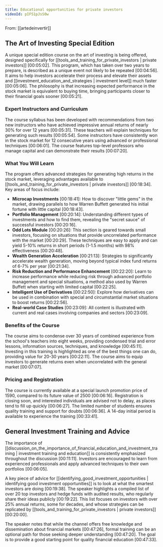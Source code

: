 ```yaml
---
title: Educational opportunities for private investors
videoId: pIFS1pJsS0w
---
```


From: [[artedeinvertir]] <br/> 

## The Art of Investing Special Edition

A unique special edition course on the art of investing is being offered, designed specifically for [[tools_and_training_for_private_investors | private investors]] <a class="yt-timestamp" data-t="00:05:02">[00:05:02]</a>. This program, which has taken over two years to prepare, is described as a unique event not likely to be repeated <a class="yt-timestamp" data-t="00:04:56">[00:04:56]</a>. It aims to help investors accelerate their process and elevate their assets and [[investment_education_and_strategies | investment level]] much faster <a class="yt-timestamp" data-t="00:05:06">[00:05:06]</a>. The philosophy is that increasing expected performance in the stock market is equivalent to buying time, bringing participants closer to their financial goals sooner <a class="yt-timestamp" data-t="00:05:21">[00:05:21]</a>.

### Expert Instructors and Curriculum
The course syllabus has been developed with recommendations from two new instructors who have achieved impressive annual returns of nearly 30% for over 12 years <a class="yt-timestamp" data-t="00:05:31">[00:05:31]</a>. These teachers will explain techniques for generating such results <a class="yt-timestamp" data-t="00:05:54">[00:05:54]</a>. Some instructors have consistently won in the stock market for 12 consecutive years using advanced or professional techniques <a class="yt-timestamp" data-t="00:06:01">[00:06:01]</a>. The course features top-level professors who manage capital and can demonstrate their results <a class="yt-timestamp" data-t="00:07:20">[00:07:20]</a>.

### What You Will Learn

The program offers advanced strategies for generating high returns in the stock market, leveraging advantages available to [[tools_and_training_for_private_investors | private investors]] <a class="yt-timestamp" data-t="00:18:34">[00:18:34]</a>. Key areas of focus include:

*   **Microcap Investments** <a class="yt-timestamp" data-t="00:18:41">[00:18:41]</a>: How to discover "little gems" in the market, drawing parallels to how Warren Buffett generated his initial fortune with little capital <a class="yt-timestamp" data-t="00:18:43">[00:18:43]</a>.
*   **Portfolio Management** <a class="yt-timestamp" data-t="00:20:14">[00:20:14]</a>: Understanding different types of investments and how to find them, revealing the "secret sauce" of successful investors <a class="yt-timestamp" data-t="00:20:16">[00:20:16]</a>.
*   **Odd Lots Module** <a class="yt-timestamp" data-t="00:20:26">[00:20:26]</a>: This section is geared towards small investors, focusing on situations that provide uncorrelated performance with the market <a class="yt-timestamp" data-t="00:20:29">[00:20:29]</a>. These techniques are easy to apply and can yield 5-10% returns in short periods (1-1.5 months) with 98% effectiveness <a class="yt-timestamp" data-t="00:20:48">[00:20:48]</a>.
*   **Wealth Generation Acceleration** <a class="yt-timestamp" data-t="00:21:13">[00:21:13]</a>: Strategies to significantly accelerate wealth generation, moving beyond typical index fund returns of 6-7% per year <a class="yt-timestamp" data-t="00:21:34">[00:21:34]</a>.
*   **Risk Reduction and Performance Enhancement** <a class="yt-timestamp" data-t="00:22:20">[00:22:20]</a>: Learn to increase performance while reducing risk through advanced portfolio management and special situations, a method also used by Warren Buffett when starting with limited capital <a class="yt-timestamp" data-t="00:22:25">[00:22:25]</a>.
*   **Intelligent Use of Derivatives** <a class="yt-timestamp" data-t="00:22:50">[00:22:50]</a>: Explore how derivatives can be used in combination with special and circumstantial market situations to boost returns <a class="yt-timestamp" data-t="00:22:56">[00:22:56]</a>.
*   **Real-world Case Studies** <a class="yt-timestamp" data-t="00:23:09">[00:23:09]</a>: All content is illustrated with current and real cases involving companies and sectors <a class="yt-timestamp" data-t="00:23:09">[00:23:09]</a>.

### Benefits of the Course
The course aims to condense over 30 years of combined experience from the school's teachers into eight weeks, providing condensed trial and error lessons, information sources, techniques, and knowledge <a class="yt-timestamp" data-t="00:45:11">[00:45:11]</a>. Investing in this training is highlighted as one of the best things one can do, providing value for 20-30 years <a class="yt-timestamp" data-t="00:22:11">[00:22:11]</a>. The course aims to equip investors to generate returns even when uncorrelated with the general market <a class="yt-timestamp" data-t="00:07:07">[00:07:07]</a>.

### Pricing and Registration
The course is currently available at a special launch promotion price of 1590, compared to its future value of 2500 <a class="yt-timestamp" data-t="00:06:16">[00:06:16]</a>. Registration is closing soon, and interested individuals are advised not to delay, as places tend to fill up quickly <a class="yt-timestamp" data-t="00:06:27">[00:06:27]</a>. The limited number of students ensures quality training and support for doubts <a class="yt-timestamp" data-t="00:06:36">[00:06:36]</a>. A 14-day initial period is available to experience the training <a class="yt-timestamp" data-t="00:33:41">[00:33:41]</a>.

## General Investment Training and Advice

The importance of [[discussion_on_the_importance_of_financial_education_and_investment_training | investment training and education]] is consistently emphasized throughout the discussion <a class="yt-timestamp" data-t="00:11:11">[00:11:11]</a>. Investors are encouraged to learn from experienced professionals and apply advanced techniques to their own portfolios <a class="yt-timestamp" data-t="00:06:05">[00:06:05]</a>.

A key piece of advice for [[identifying_good_investment_opportunities | identifying good investment opportunities]] is to look at what the smartest investors are doing <a class="yt-timestamp" data-t="00:19:38">[00:19:38]</a>. The speaker highlights a compiled list of over 20 top investors and hedge funds with audited results, who regularly share their ideas publicly <a class="yt-timestamp" data-t="00:19:22">[00:19:22]</a>. This list focuses on investors with over 25% annual returns, some for decades, and whose strategies can be replicated by [[tools_and_training_for_private_investors | private investors]] <a class="yt-timestamp" data-t="00:20:00">[00:20:00]</a>.

The speaker notes that while the channel offers free knowledge and dissemination about financial markets <a class="yt-timestamp" data-t="00:47:26">[00:47:26]</a>, formal training can be an optional path for those seeking deeper understanding <a class="yt-timestamp" data-t="00:47:20">[00:47:20]</a>. The goal is to provide a good starting point for quality financial education <a class="yt-timestamp" data-t="00:47:33">[00:47:33]</a>.